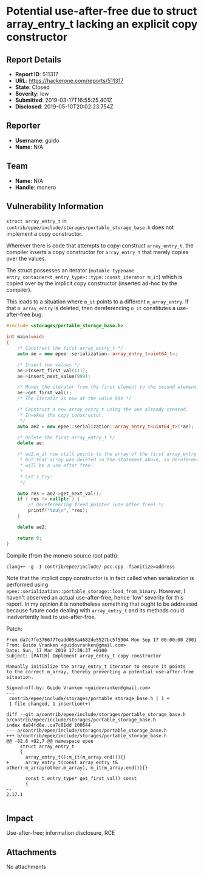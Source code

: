 # Potential use-after-free due to struct array_entry_t lacking an explicit copy constructor

## Report Details
- **Report ID**: 511317
- **URL**: https://hackerone.com/reports/511317
- **State**: Closed
- **Severity**: low
- **Submitted**: 2019-03-17T16:55:25.401Z
- **Disclosed**: 2019-05-10T20:02:23.754Z

## Reporter
- **Username**: guido
- **Name**: N/A

## Team
- **Name**: N/A
- **Handle**: monero

## Vulnerability Information
```struct array_entry_t``` in ```contrib/epee/include/storages/portable_storage_base.h``` does not implement a copy constructor.

Wherever there is code that attempts to copy-construct ```array_entry_t```, the compiler inserts a copy constructor for ```array_entry_t``` that merely copies over the values.

The struct possesses an iterator (```mutable typename entry_container<t_entry_type>::type::const_iterator m_it```) which is copied over by the implicit copy constructor (inserted ad-hoc by the compiler).

This leads to a situation where ```m_it``` points to a different ```m_array_entry```. If that ```m_array_entry``` is deleted, then dereferencing ```m_it``` constitutes a use-after-free bug.

```cpp
#include <storages/portable_storage_base.h>

int main(void)
{
    /* Construct the first array_entry_t */
    auto ae = new epee::serialization::array_entry_t<uint64_t>;

    /* Insert two values */
    ae->insert_first_val(111);
    ae->insert_next_value(999);

    /* Moves the iterator from the first element to the second element. */
    ae->get_first_val();
    /* The iterator is now at the value 999 */

    /* Construct a new array_entry_t using the one already created.
     * Invokes the copy constructor.
     */
    auto ae2 = new epee::serialization::array_entry_t<uint64_t>(*ae);

    /* Delete the first array_entry_t */
    delete ae;

    /* ae2.m_it now still points to the array of the first array_entry_t,
     * but that array was deleted in the statement above, so dereferencing it
     * will be a use after free.
     *
     * Let's try:
     */

    auto res = ae2->get_next_val();
    if ( res != nullptr ) {
        /* Dereferencing freed pointer (use after free) */
        printf("%zu\n", *res);
    }

    delete ae2;

    return 0;
}
```

Compile (from the monero source root path):

```
clang++ -g -I contrib/epee/include/ poc.cpp -fsanitize=address
```

Note that the implicit copy constructor is in fact called when serialization is performed using ```epee::serialization::portable_storage::load_from_binary```.
However, I haven't observed an actual use-after-free, hence 'low' severity for this report.
In my opinion it is nonetheless something that ought to be addressed because future code dealing with ```array_entry_t``` and its methods could inadvertently lead to use-after-free.

Patch:
```
From da7c7fe3766777eadd058a4682de5527bc5f5904 Mon Sep 17 00:00:00 2001
From: Guido Vranken <guidovranken@gmail.com>
Date: Sun, 17 Mar 2019 17:39:37 +0100
Subject: [PATCH] Implement array_entry_t copy constructor

Manually initialize the array_entry_t iterator to ensure it points
to the correct m_array, thereby preventing a potential use-after-free
situation.

Signed-off-by: Guido Vranken <guidovranken@gmail.com>
---
 contrib/epee/include/storages/portable_storage_base.h | 1 +
 1 file changed, 1 insertion(+)

diff --git a/contrib/epee/include/storages/portable_storage_base.h b/contrib/epee/include/storages/portable_storage_base.h
index da84fd8e..ca7c81dd 100644
--- a/contrib/epee/include/storages/portable_storage_base.h
+++ b/contrib/epee/include/storages/portable_storage_base.h
@@ -82,6 +82,7 @@ namespace epee
     struct array_entry_t
     {
       array_entry_t():m_it(m_array.end()){}        
+      array_entry_t(const array_entry_t& other):m_array(other.m_array), m_it(m_array.end()){}
 
       const t_entry_type* get_first_val() const 
       {
-- 
2.17.1


```

## Impact

Use-after-free; information disclosure, RCE

## Attachments
No attachments

